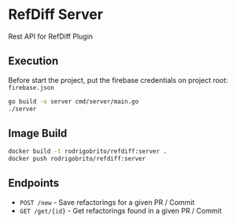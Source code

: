 # RefDiff Server

Rest API for RefDiff Plugin

## Execution

Before start the project, put the firebase credentials on project root: `firebase.json`

```bash
go build -o server cmd/server/main.go
./server
```

## Image Build

```bash
docker build -t rodrigobrito/refdiff:server .
docker push rodrigobrito/refdiff:server
```

## Endpoints

- `POST /new` - Save refactorings for a given PR / Commit
- `GET /get/{id}` - Get refactorings found in a given PR / Commit
